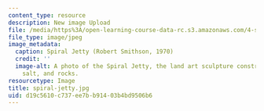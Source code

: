```yaml
---
content_type: resource
description: New image Upload
file: /media/https%3A/open-learning-course-data-rc.s3.amazonaws.com/4-s67-landscape-experience-seminar-in-land-art-fall-2016/d19c5610c737ee7bb91403b4bd9506b6_spiral-jetty.jpg
file_type: image/jpeg
image_metadata:
  caption: Spiral Jetty (Robert Smithson, 1970)
  credit: ''
  image-alt: A photo of the Spiral Jetty, the land art sculpture constructed of mud,
    salt, and rocks.
resourcetype: Image
title: spiral-jetty.jpg
uid: d19c5610-c737-ee7b-b914-03b4bd9506b6
---
```

